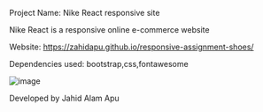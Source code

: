 
Project Name: Nike React responsive site

Nike React is a responsive online e-commerce website

Website: https://zahidapu.github.io/responsive-assignment-shoes/

Dependencies used: bootstrap,css,fontawesome

![image](https://i.ibb.co/jvMZwmJ/1.png)


Developed by Jahid Alam Apu



